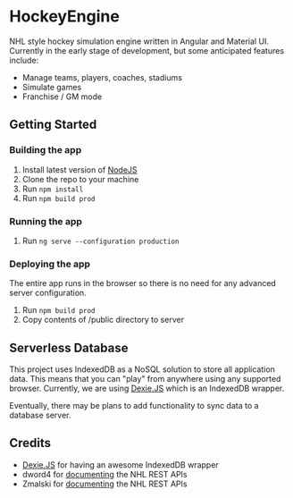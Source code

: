 # HockeyEngine

NHL style hockey simulation engine written in Angular and Material UI. Currently in the early stage of development, but some anticipated features include:

- Manage teams, players, coaches, stadiums
- Simulate games
- Franchise / GM mode

## Getting Started

### Building the app

1. Install latest version of [NodeJS](https://nodejs.org/)
2. Clone the repo to your machine
3. Run `npm install`
4. Run `npm build prod`

### Running the app

1. Run `ng serve --configuration production`

### Deploying the app

The entire app runs in the browser so there is no need for any advanced server configuration.

1. Run `npm build prod`
2. Copy contents of /public directory to server

## Serverless Database

This project uses IndexedDB as a NoSQL solution to store all application data. This means that you can "play" from anywhere using any supported browser. Currently, we are using [Dexie.JS](https://dexie.org/) which is an IndexedDB wrapper.

Eventually, there may be plans to add functionality to sync data to a database server.

## Credits

- [Dexie.JS](https://dexie.org/) for having an awesome IndexedDB wrapper
- dword4 for [documenting](https://gitlab.com/dword4/nhlapi) the NHL REST APIs
- Zmalski for [documenting](https://github.com/Zmalski/NHL-API-Reference?tab=readme-ov-file#get-team-information) the NHL REST APIs
